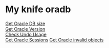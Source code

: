 # My knife oradb
[Get Oracle DB size](mdinclude/get-oracle-sdbsize.md) <br>
[Get Oracle Version](mdinclude/get-oracle-version.md) <br>
[Check Undo Usage](mdinclude/get-oracle-version.md) <br>
[Get Oracle Sessions](mdinclude/get-oracle-sessions.md)
[Get Oracle invalid objects](mdinclude/get-oracle-ivalid-objects.md)


